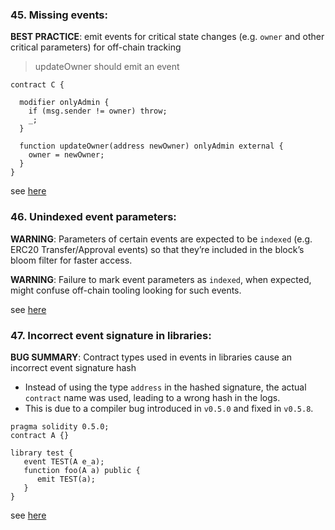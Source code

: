 ### 45. Missing events:

**BEST PRACTICE**: emit events for critical state changes (e.g. `owner` and other critical parameters) for off-chain tracking

> updateOwner should emit an event

```solidity
contract C {

  modifier onlyAdmin {
    if (msg.sender != owner) throw;
    _;
  }

  function updateOwner(address newOwner) onlyAdmin external {
    owner = newOwner;
  }
}
```

see [here](https://github.com/crytic/slither/wiki/Detector-Documentation#missing-events-access-control)

### 46. Unindexed event parameters:

**WARNING**: Parameters of certain events are expected to be `indexed` (e.g. ERC20 Transfer/Approval events) so that they’re included in the block’s bloom filter for faster access.

**WARNING**: Failure to mark event parameters as `indexed`, when expected, might confuse off-chain tooling looking for such events.

see [here](https://github.com/crytic/slither/wiki/Detector-Documentation#unindexed-erc20-event-oarameters)

### 47. Incorrect event signature in libraries:

**BUG SUMMARY**: Contract types used in events in libraries cause an incorrect event signature hash

- Instead of using the type `address` in the hashed signature, the actual `contract` name was used, leading to a wrong hash in the logs.
- This is due to a compiler bug introduced in `v0.5.0` and fixed in `v0.5.8`.

```solidity
pragma solidity 0.5.0;
contract A {}

library test {
   event TEST(A e_a);
   function foo(A a) public {
      emit TEST(a);
   }
}
```

see [here](https://docs.soliditylang.org/en/v0.8.1/bugs.html)
